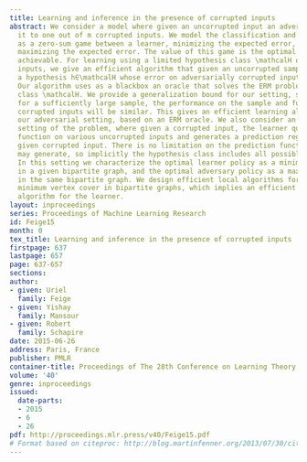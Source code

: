 ```yaml
---
title: Learning and inference in the presence of corrupted inputs
abstract: We consider a model where given an uncorrupted input an adversary can corrupt
  it to one out of m corrupted inputs. We model the classification and inference problems
  as a zero-sum game between a learner, minimizing the expected error, and an adversary,
  maximizing the expected error. The value of this game is the optimal error rate
  achievable. For learning using a limited hypothesis class \mathcalH over corrupted
  inputs, we give an efficient algorithm that given an uncorrupted sample returns
  a hypothesis h∈\mathcalH whose error on adversarially corrupted inputs is near optimal.
  Our algorithm uses as a blackbox an oracle that solves the ERM problem for the hypothesis
  class \mathcalH. We provide a generalization bound for our setting, showing that
  for a sufficiently large sample, the performance on the sample and future unseen
  corrupted inputs will be similar. This gives an efficient learning algorithm for
  our adversarial setting, based on an ERM oracle. We also consider an inference related
  setting of the problem, where given a corrupted input, the learner queries the  target
  function on various uncorrupted inputs and generates a prediction regarding the
  given corrupted input. There is no limitation on the prediction function the learner
  may generate, so implicitly the hypothesis class includes all possible hypotheses.
  In this setting we characterize the optimal learner policy as a minimum vertex cover
  in a given bipartite graph, and the optimal adversary policy as a maximum matching
  in the same bipartite graph. We design efficient local algorithms for approximating
  minimum vertex cover in bipartite graphs, which implies an efficient near optimal
  algorithm for the learner.
layout: inproceedings
series: Proceedings of Machine Learning Research
id: Feige15
month: 0
tex_title: Learning and inference in the presence of corrupted inputs
firstpage: 637
lastpage: 657
page: 637-657
sections: 
author:
- given: Uriel
  family: Feige
- given: Yishay
  family: Mansour
- given: Robert
  family: Schapire
date: 2015-06-26
address: Paris, France
publisher: PMLR
container-title: Proceedings of The 28th Conference on Learning Theory
volume: '40'
genre: inproceedings
issued:
  date-parts:
  - 2015
  - 6
  - 26
pdf: http://proceedings.mlr.press/v40/Feige15.pdf
# Format based on citeproc: http://blog.martinfenner.org/2013/07/30/citeproc-yaml-for-bibliographies/
---
```

